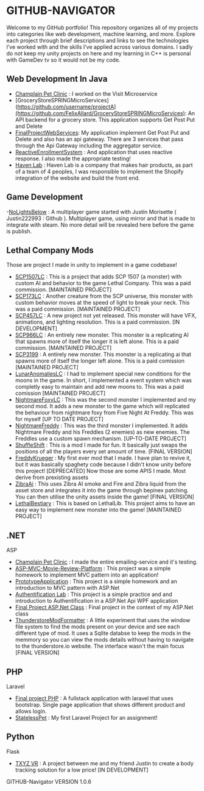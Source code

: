 # GITHUB-NAVIGATOR
Welcome to my GitHub portfolio! This repository organizes all of my projects into categories like web development, machine learning, and more. Explore each project through brief descriptions and links to see the technologies I’ve worked with and the skills I’ve applied across various domains. I sadly do not keep my unity projects on here and my learning in C++ is personal with GameDev tv so it would not be my code.

## Web Development In Java
- [Champlain Pet Clinic](https://github.com/cgerard321/champlain_petclinic) : I worked on the Visit Microservice
- [GroceryStoreSPRINGMicroServices](https://github.com/username/projectA](https://github.com/FelixAllard/GroceryStoreSPRINGMicroServices): An API backend for a grocery store. This application supports Get Post Put and Delete
- [FinalProjectWebServices](https://github.com/FelixAllard/Final-Project-Web-Services): My application implement Get Post Put and Delete and also has an api gateway. There are 3 services that pass through the Api Gateway including the aggregator service.
- [ReactiveEnrollmentSystem](https://github.com/FelixAllard?tab=repositories) : And application that uses reactive response. I also made the appropriate testing!
- [Haven Lab](https://github.com/FelixAllard/Haven-Lab.git) : Haven Lab is a company that makes hair products, as part of a team of 4 peoples, I was responsible to implement the Shopify integration of the website and build the front end.


## Game Development
-[NoLightsBelow](https://github.com/FelixAllard/No-Lights-Below) : A multiplayer game started with Justin Morisette ( Justin222993 : Github ). Multiplayer game, using mirror and that is made to integrate with steam. No more detail will be revealed here before the game is publish.
## Lethal Company Mods
Those are project I made in unity to implement in a game codebase! 
- [SCP1507LC](https://github.com/FelixAllard/SCP1507LC) : This is a project that adds SCP 1507 (a monster) with custom AI and behavior to the game Lethal Company. This was a paid commission. [MAINTAINED PROJECT]
- [SCP173LC](https://github.com/FelixAllard/SCP173LC) : Another creature from the SCP universe, this monster with custom behavior moves at the speed of light to break your neck. This was a paid commission. [MAINTAINED PROJECT]
- [SCP457LC](https://github.com/FelixAllard/SCP457LC) : A new project not yet released. This monster will have VFX, animations, and lighting resolution. This is a paid commission. [IN DEVELOPMENT]
- [SCP966LC](https://github.com/FelixAllard/SCP966LC) : An entirely new monster. This monster is a replicating AI that spawns more of itself the longer it is left alone. This is a paid commission. [MAINTAINED PROJECT]
- [SCP3199](https://github.com/FelixAllard/SCP3199LC) : A entirely new monster. This monster is a replicating ai that spawns more of itself the longer left alone. This is a paid comission [MAINTAINED PROJECT]
- [LunarAnomaliesLC](https://github.com/FelixAllard/LunarAnomaliesLC) : I had to implement special new conditions for the moons in the game. In short, I implemented a event system which was completly easy to maintain and add new moons to. This was a paid comission [MAINTAINED PROJECT]
- [NightmareFoxyLC](https://github.com/FelixAllard/NightmareFoxy) : This was the second monster I implemented and my second mod. It adds a new monster to the game which will replicated the behaviour from nightmare foxy from Five Night At Freddy. This was for myself [UP TO DATE PROJECT]
- [NightmareFreddy](https://github.com/FelixAllard/Nightmare-Freddy-LC) : This was the third monster I implemented. It adds Nightmare Freddy and his Freddles (2 enemies) as new enemies. The Freddles use a custom spawn mechanism. [UP-TO-DATE PROJECT]
- [ShuffleShift](https://github.com/FelixAllard/ShuffleShiftLC) : This is a mod I made for fun. It basically just swaps the positions of all the players every set amount of time. [FINAL VERSION]
- [FreddyKrueger](https://github.com/FelixAllard/FreddyKrueger-LC) : My first ever mod that I made. I have plan to revive it, but it was basically spaghety code because I didn't know unity before this project! [DEPRECATED]
Now those are some APIS I made. Most derive from prexisting assets
- [ZibraAi](https://github.com/FelixAllard/ZibraAIPluginBepInEx) : This uses Zibra AI smoke and Fire and Zibra liquid from the asset store and integrates it into the game through bepinex patching. You can then utilise the unity assets inside the game! [FINAL VERSION]
- [LethalBestiary](https://github.com/FelixAllard/Xilef-LethalBestiary-LC) : This is based on LethalLib. This project aims to have an easy way to implement new monster into the game! [MAINTAINED PROJECT]

## .NET
ASP
- [Champlain Pet Clinic](https://github.com/cgerard321/champlain_petclinic) : I made the entire emailing-service and it's testing.
- [ASP-MVC-Movie-Review-Platform](https://github.com/FelixAllard/ASP-MVC-Movie-Review-Platform) : This project was a simple homework to implement MVC pattern into an application!
- [PrototypeApplication](https://github.com/FelixAllard/PrototypeAppointmentSystem) : This project is a simple homework and an introduction to MVC pattern with ASP.Net
- [Authentification Lab](https://github.com/FelixAllard/ASP.Net-Authentification-lab) : This project is a simple practice and and introduction to Authentification in a ASP.Net Api
WPF application
- [Final Project ASP.Net Class](https://github.com/FelixAllard/ASP.Net_FinalProject) : Final project in the context of my ASP.Net class
- [ThunderstoreModFormatter](https://github.com/FelixAllard/ThunderstoreModFormatter) : A little experiment that uses the window file system to find the mods present on your device and see each different type of mod. It uses a Sqlite databse to keep the mods in the memmory so you can view the mods details without having to navigate to the thunderstore.io website. The interface wasn't the main focus [FINAL VERSION]

## PHP
Laravel
- [Final project PHP](https://github.com/FelixAllard/FinalProjectPHP) : A fullstack application with laravel that uses bootstrap. Single page application that shows different product and allows login.
- [StatelessPet](https://github.com/FelixAllard/PHPStatelessPet) : My first Laravel Project for an assignment!

## Python
Flask
- [TXYZ VR](https://github.com/FelixAllard/TXYZ-VR) : A project between me and my friend Justin to create a body tracking solution for a low price! [IN DEVELOPMENT]


GITHUB-Navigator VERSION 1.0.6

